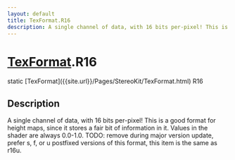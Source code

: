 ```yaml
---
layout: default
title: TexFormat.R16
description: A single channel of data, with 16 bits per-pixel! This is a good format for height maps, since it stores a fair bit of information in it. Values in the shader are always 0.0-1.0. TODO. remove during major version update, prefer s, f, or u postfixed versions of this format, this item is the same as r16u.
---
```

# [TexFormat]({{site.url}}/Pages/StereoKit/TexFormat.html).R16

<div class='signature' markdown='1'>
static [TexFormat]({{site.url}}/Pages/StereoKit/TexFormat.html) R16
</div>

## Description
A single channel of data, with 16 bits per-pixel! This
is a good format for height maps, since it stores a fair bit of
information in it. Values in the shader are always 0.0-1.0.
TODO: remove during major version update, prefer s, f, or u
postfixed versions of this format, this item is the same as
r16u.

